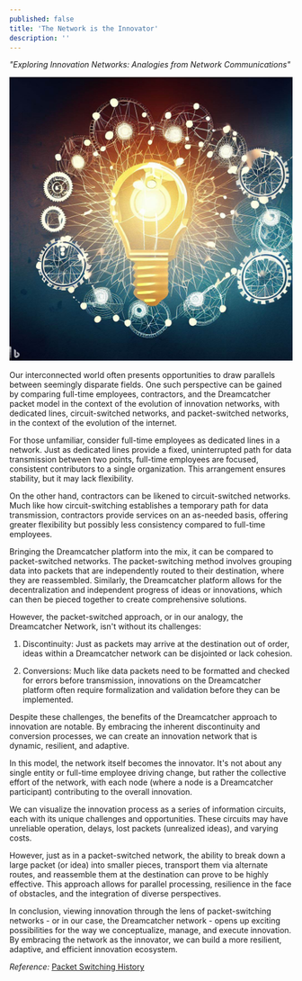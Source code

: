 ```yaml
---
published: false
title: 'The Network is the Innovator'
description: ''
---
```


_"Exploring Innovation Networks: Analogies from Network Communications"_

![bing: an image depicting the network as the innovator, with the network looking like a dreamcatcher, and the innovator represented by cogs and lightbulbs](assets/2023-05-23-network-innovator.jpeg)

<!--truncate-->

Our interconnected world often presents opportunities to draw parallels between seemingly disparate fields. One such perspective can be gained by comparing full-time employees, contractors, and the Dreamcatcher packet model in the context of the evolution of innovation networks, with dedicated lines, circuit-switched networks, and packet-switched networks, in the context of the evolution of the internet.

For those unfamiliar, consider full-time employees as dedicated lines in a network. Just as dedicated lines provide a fixed, uninterrupted path for data transmission between two points, full-time employees are focused, consistent contributors to a single organization. This arrangement ensures stability, but it may lack flexibility.

On the other hand, contractors can be likened to circuit-switched networks. Much like how circuit-switching establishes a temporary path for data transmission, contractors provide services on an as-needed basis, offering greater flexibility but possibly less consistency compared to full-time employees.

Bringing the Dreamcatcher platform into the mix, it can be compared to packet-switched networks. The packet-switching method involves grouping data into packets that are independently routed to their destination, where they are reassembled. Similarly, the Dreamcatcher platform allows for the decentralization and independent progress of ideas or innovations, which can then be pieced together to create comprehensive solutions.

However, the packet-switched approach, or in our analogy, the Dreamcatcher Network, isn't without its challenges:

  1. Discontinuity: Just as packets may arrive at the destination out of order, ideas within a Dreamcatcher network can be disjointed or lack cohesion.
  
  2. Conversions: Much like data packets need to be formatted and checked for errors before transmission, innovations on the Dreamcatcher platform often require formalization and validation before they can be implemented.

Despite these challenges, the benefits of the Dreamcatcher approach to innovation are notable. By embracing the inherent discontinuity and conversion processes, we can create an innovation network that is dynamic, resilient, and adaptive.

In this model, the network itself becomes the innovator. It's not about any single entity or full-time employee driving change, but rather the collective effort of the network, with each node (where a node is a Dreamcatcher participant) contributing to the overall innovation.

We can visualize the innovation process as a series of information circuits, each with its unique challenges and opportunities. These circuits may have unreliable operation, delays, lost packets (unrealized ideas), and varying costs. 

However, just as in a packet-switched network, the ability to break down a large packet (or idea) into smaller pieces, transport them via alternate routes, and reassemble them at the destination can prove to be highly effective. This approach allows for parallel processing, resilience in the face of obstacles, and the integration of diverse perspectives.

In conclusion, viewing innovation through the lens of packet-switching networks - or in our case, the Dreamcatcher network - opens up exciting possibilities for the way we conceptualize, manage, and execute innovation. By embracing the network as the innovator, we can build a more resilient, adaptive, and efficient innovation ecosystem.

_Reference:_ [Packet Switching History](https://www.livinginternet.com/i/iw_packet_inv.htm)